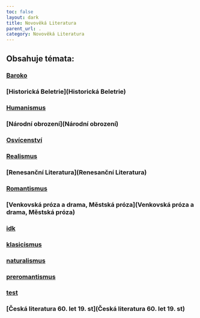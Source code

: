 ```yaml
---
toc: false
layout: dark
title: Novověká Literatura 
parent_url: . 
category: Novověká Literatura 
---
```


## Obsahuje témata: 

### [Baroko](Baroko) 

### [Historická Beletrie](Historická Beletrie) 

### [Humanismus](Humanismus) 

### [Národní obrození](Národní obrození) 

### [Osvícenství](Osvícenství) 

### [Realismus](Realismus) 

### [Renesanční Literatura](Renesanční Literatura) 

### [Romantismus](Romantismus) 

### [Venkovská próza a drama, Městská próza](Venkovská próza a drama, Městská próza) 

### [idk](idk) 

### [klasicismus](klasicismus) 

### [naturalismus](naturalismus) 

### [preromantismus](preromantismus) 

### [test](test) 

### [Česká literatura 60. let 19. st](Česká literatura 60. let 19. st) 
